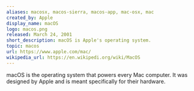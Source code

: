 ```yaml
---
aliases: macosx, macos-sierra, macos-app, mac-osx, mac
created_by: Apple
display_name: macOS
logo: macos.png
released: March 24, 2001
short_description: macOS is Apple's operating system.
topic: macos
url: https://www.apple.com/mac/
wikipedia_url: https://en.wikipedi.org/wiki/MacOS
---
```

macOS is the operating system that powers every Mac computer. It was designed by Apple and is meant specifically for their hardware.
